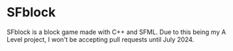 # SFblock
SFblock is a block game made with C++ and SFML. Due to this being my A Level project, I won't be accepting pull requests until July 2024.
